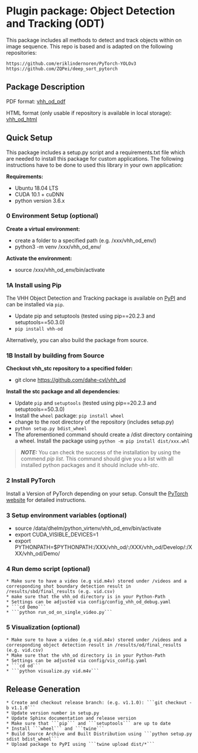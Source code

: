 # Plugin package: Object Detection and Tracking (ODT)

This package includes all methods to detect and track objects within on image sequence.
This repo is based and is adapted on the following repositories:

    https://github.com/eriklindernoren/PyTorch-YOLOv3
    https://github.com/ZQPei/deep_sort_pytorch

## Package Description

PDF format: [vhh_od_pdf](https://github.com/dahe-cvl/vhh_od/blob/master/ApiSphinxDocumentation/build/latex/vhhpluginpackageshottypeclassificationvhh_stc.pdf)
    
HTML format (only usable if repository is available in local storage): [vhh_od_html](https://github.com/dahe-cvl/vhh_od/blob/master/ApiSphinxDocumentation/build/html/index.html)

## Quick Setup

This package includes a setup.py script and a requirements.txt file which are needed to install this package for custom applications.
The following instructions have to be done to used this library in your own application:

**Requirements:**

   * Ubuntu 18.04 LTS
   * CUDA 10.1 + cuDNN
   * python version 3.6.x
   
### 0 Environment Setup (optional)

**Create a virtual environment:**

   * create a folder to a specified path (e.g. /xxx/vhh_od_env/)
   * python3 -m venv /xxx/vhh_od_env/

**Activate the environment:**

   * source /xxx/vhh_od_env/bin/activate

### 1A Install using Pip

The VHH Object Detection and Tracking package is available on [PyPI](https://pypi.org/project/vhh-stc/) and can be installed via ```pip```.

* Update pip and setuptools (tested using pip\==20.2.3 and setuptools==50.3.0)
* ```pip install vhh-od```

Alternatively, you can also build the package from source.

### 1B Install by building from Source

**Checkout vhh_stc repository to a specified folder:**

   * git clone https://github.com/dahe-cvl/vhh_od

**Install the stc package and all dependencies:**

   * Update ```pip``` and ```setuptools``` (tested using pip\==20.2.3 and setuptools==50.3.0)
   * Install the ```wheel``` package: ```pip install wheel```
   * change to the root directory of the repository (includes setup.py)
   * ```python setup.py bdist_wheel```
   * The aforementioned command should create a /dist directory containing a wheel. Install the package using ```python -m pip install dist/xxx.whl```
   
> **_NOTE:_**
You can check the success of the installation by using the commend *pip list*. This command should give you a list
with all installed python packages and it should include *vhh-stc*.

### 2 Install PyTorch

Install a Version of PyTorch depending on your setup. Consult the [PyTorch website](https://pytorch.org/get-started/locally/) for detailed instructions.

### 3 Setup environment variables (optional)

   * source /data/dhelm/python_virtenv/vhh_od_env/bin/activate
   * export CUDA_VISIBLE_DEVICES=1
   * export PYTHONPATH=$PYTHONPATH:/XXX/vhh_od/:/XXX/vhh_od/Develop/:/XXX/vhh_od/Demo/

### 4 Run demo script (optional)

    * Make sure to have a video (e.g vid.m4v) stored under /videos and a corresponding shot boundary detection result in /results/sbd/final_results (e.g. vid.csv)
    * make sure that the vhh_od directory is in your Python-Path
    * Settings can be adjusted via config/config_vhh_od_debug.yaml
    * ```cd Demo```
    * ```python run_od_on_single_video.py```

### 5 Visualization (optional)

    * Make sure to have a video (e.g vid.m4v) stored under /videos and a corresponding object detection result in /results/od/final_results (e.g. vid.csv)
    * Make sure that the vhh_od directory is in your Python-Path
    * Settings can be adjusted via config/vis_config.yaml
    * ```cd od```
    * ```python visualize.py vid.m4v```


## Release Generation
    
    * Create and checkout release branch: (e.g. v1.1.0): ```git checkout -b v1.1.0```
    * Update version number in setup.py
    * Update Sphinx documentation and release version
    * Make sure that ```pip``` and ```setuptools``` are up to date
    * Install ```wheel``` and ```twine```
    * Build Source Archive and Built Distribution using ```python setup.py sdist bdist_wheel```
    * Upload package to PyPI using ```twine upload dist/*```
